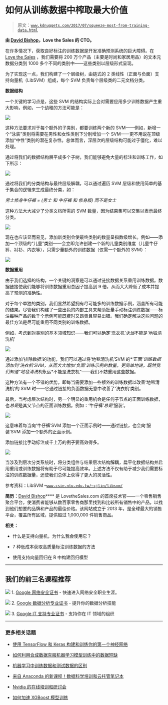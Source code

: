 # 如何从训练数据中榨取最大价值

> 原文：[`www.kdnuggets.com/2017/07/squeeze-most-from-training-data.html`](https://www.kdnuggets.com/2017/07/squeeze-most-from-training-data.html)

**由 [David Bishop](https://www.linkedin.com/in/davbis93/?ppe=1)，Love the Sales 的 CTO。**

在许多情况下，获取良好标注的训练数据是开发准确预测系统的巨大障碍。在 [Love the Sales](https://www.lovethesales.com/) ，我们需要将 200 万个产品（主要是时尚和家居用品）的文本元数据分类到 1000 多个不同的类别中——这些类别以层级形式呈现。

为了实现这一点，我们构建了一个层级树，由链式的 2 类线性（正面与负面）支持向量机（LibSVM）组成，每个 SVM 负责每个层级类的二元文档分类。

**数据结构**

一个关键的学习点是，这些 SVM 的结构实际上会对需要应用多少训练数据产生重大影响，例如，一个幼稚的方法可能是：

![](img/7562cef405029ebc5d9de69a454d8ce7.png)

这种方法要求对于每个额外的子类别，都要训练两个新的 SVM——例如，新增一个“泳装”类别将需要在男性和女性类别下分别增加一个 SVM——更不用说在顶级添加“中性”类别的潜在复杂性。总体而言，深层次的层级结构可能过于僵化，难以处理。

通过将我们的数据结构展平成多个子树，我们能够避免大量的标注和训练工作，如下所示：

![](img/cd837a93f49684b9b9e5403fa77d843c.png)

通过将我们的分类结构与最终层级解耦，可以通过遍历 SVM 层级和使用简单的基于集合的逻辑来生成最终分类，如：

*男士修身牛仔裤 = (男士 和 牛仔裤 和 修身版) 而不是女士*

这种方法大大减少了分类文档所需的 SVM 数量，因为结果集可以交集以表示最终分类。

![](img/54f8839c7ff414fb5494f3d80d4db388.png)

现在也应该显而易见，添加新类别会使最终类别的数量呈指数级增长。例如——添加一个顶级的“儿童”类别——会立即允许创建一个新的儿童类别维度（儿童牛仔裤、衬衫、内衣等），只需少量额外的训练数据（仅需一个额外的 SVM）：

![](img/d7d28e3d47aec3bdd6724666d8685fbb.png)

**数据重用**

由于我们选择的结构，一个关键的洞察是可以通过链接数据关系重用训练数据。数据链接使我们能够将训练数据重用总因子提高到 9 倍，从而大大降低了成本并提高了预测的准确性。

对于每个单独的类别，我们显然希望拥有尽可能多的训练数据示例，涵盖所有可能的结果。尽管我们构建了一些出色的内部工具来帮助批量手动标注训练数据——标注每种产品的数千个示例可能既费时又昂贵且容易出错。我们确定解决这些问题的最佳方法是尽可能重用不同类别的训练数据。

例如，考虑到对类别的基本领域知识——我们可以确定‘洗衣机’*永远*不能是‘地毯清洗机’

![](img/a9c4d64294b93b49877d18b6b7673fbf.png)

通过添加‘排除数据’的功能，我们可以通过将‘地毯清洗机’SVM 的*‘正面’*训练数据添加到‘洗衣机’SVM，从而大大增加‘负面’训练示例的数量。更简单地说，既然我们知道“地毯清洗机*永远*不能是洗衣机”——我们不妨重用这些数据。

这种方法有一个不错的优势，即每当需要添加一些额外的训练数据以改善‘地毯清洗机’的 SVM 时——它通过链接的负面数据无意中改善了‘洗衣机’类别。

最后，当考虑层次结构时，另一个明显的重用机会是任何子节点的正面训练数据，也*总是*是其父节点的正面训练数据。例如：‘牛仔裤’*总是*‘服装’。

![](img/bb832675df7325f3290ebb03f6e8cc19.png)

这意味着每当向‘牛仔裤’SVM 添加一个正面示例时——通过链接，也会向‘服装’SVM 添加一个额外的正面示例。

添加链接比手动标注成千上万的例子要高效得多。

![](img/ee21075a626c84e1c9563aa5b91802e2.png)

当涉及到层次分类系统时，将分类组件与结果层次结构解耦，扁平化数据结构并启用重用或训练数据将有助于尽可能提高效率。上述方法不仅有助于减少我们需要标注的训练数据量，还使我们总体上获得了更大的灵活性。

参考资料：LibSVM –[`www.csie.ntu.edu.tw/~cjlin/libsvm/`](https://www.csie.ntu.edu.tw/~cjlin/libsvm/)

**简历：**[David Bishop](https://www.linkedin.com/in/davbis93/?ppe=1)**** 是 LovetheSales.com 的首席技术官——一个零售销售聚合平台，使消费者能够从数百家零售商那里找到和比较所有销售中的产品，以找到他们想要的品牌和产品的最佳价格。该网站成立于 2013 年，是全球最大的销售平台，覆盖所有区域，提供超过 1,000,000 件销售商品。

**相关：**

+   什么是支持向量机，为什么我会使用它？

+   7 种低成本获取高质量标注训练数据的方法

+   使用支持向量回归在 R 中构建回归模型

* * *

## 我们的前三名课程推荐

![](img/0244c01ba9267c002ef39d4907e0b8fb.png) 1\. [Google 网络安全证书](https://www.kdnuggets.com/google-cybersecurity) - 快速进入网络安全职业生涯。

![](img/e225c49c3c91745821c8c0368bf04711.png) 2\. [Google 数据分析专业证书](https://www.kdnuggets.com/google-data-analytics) - 提升你的数据分析技能

![](img/0244c01ba9267c002ef39d4907e0b8fb.png) 3\. [Google IT 支持专业证书](https://www.kdnuggets.com/google-itsupport) - 支持你在 IT 领域的组织

* * *

### 更多相关话题

+   [使用 TensorFlow 和 Keras 构建和训练你的第一个神经网络](https://www.kdnuggets.com/2023/05/building-training-first-neural-network-tensorflow-keras.html)

+   [如何利用合成数据克服机器学习模型训练中的数据短缺](https://www.kdnuggets.com/2022/03/synthetic-data-overcome-data-shortages-machine-learning-model-training.html)

+   [机器学习中训练数据和测试数据的区别](https://www.kdnuggets.com/2022/08/difference-training-testing-data-machine-learning.html)

+   [来自 Anaconda 的新课程！数据科学培训和云托管笔记本](https://www.kdnuggets.com/2022/11/anaconda-new-anaconda-data-science-training-cloud-hosted-notebooks.html)

+   [Nvidia 的在线培训和研讨会](https://www.kdnuggets.com/2022/07/online-training-workshops-nvidia.html)

+   [如何加速 XGBoost 模型训练](https://www.kdnuggets.com/2021/12/speed-xgboost-model-training.html)
